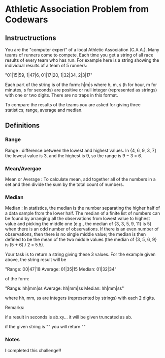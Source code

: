 # Athletic Association Problem from Codewars

## Instructructions

You are the "computer expert" of a local Athletic Association (C.A.A.). Many teams of runners come to compete. Each time you get a string of all race results of every team who has run. For example here is a string showing the individual results of a team of 5 runners:

"01|15|59, 1|47|6, 01|17|20, 1|32|34, 2|3|17"

Each part of the string is of the form: h|m|s where h, m, s (h for hour, m for minutes, s for seconds) are positive or null integer (represented as strings) with one or two digits. There are no traps in this format.

To compare the results of the teams you are asked for giving three statistics; range, average and median.

## Definitions

### Range

Range : difference between the lowest and highest values. In {4, 6, 9, 3, 7} the lowest value is 3, and the highest is 9, so the range is 9 − 3 = 6.

### Mean/Avergae

Mean or Average : To calculate mean, add together all of the numbers in a set and then divide the sum by the total count of numbers.

### Median

Median : In statistics, the median is the number separating the higher half of a data sample from the lower half. The median of a finite list of numbers can be found by arranging all the observations from lowest value to highest value and picking the middle one (e.g., the median of {3, 3, 5, 9, 11} is 5) when there is an odd number of observations. If there is an even number of observations, then there is no single middle value; the median is then defined to be the mean of the two middle values (the median of {3, 5, 6, 9} is (5 + 6) / 2 = 5.5).

Your task is to return a string giving these 3 values. For the example given above, the string result will be

"Range: 00|47|18 Average: 01|35|15 Median: 01|32|34"

of the form:

"Range: hh|mm|ss Average: hh|mm|ss Median: hh|mm|ss"

where hh, mm, ss are integers (represented by strings) with each 2 digits.

Remarks:

if a result in seconds is ab.xy... it will be given truncated as ab.

if the given string is "" you will return ""

### Notes

I completed this challenge!!
